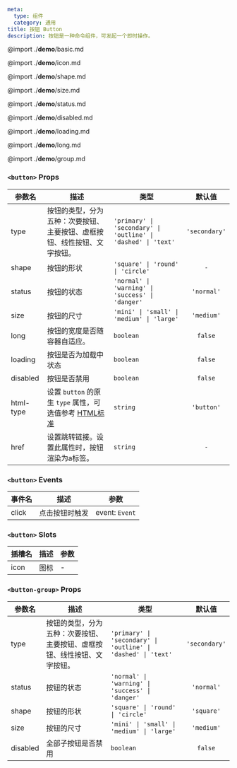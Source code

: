 ```yaml
meta:
  type: 组件
  category: 通用
title: 按钮 Button
description: 按钮是一种命令组件，可发起一个即时操作。
```

@import ./__demo__/basic.md

@import ./__demo__/icon.md

@import ./__demo__/shape.md

@import ./__demo__/size.md

@import ./__demo__/status.md

@import ./__demo__/disabled.md

@import ./__demo__/loading.md

@import ./__demo__/long.md

@import ./__demo__/group.md


### `<button>` Props

|参数名|描述|类型|默认值|
|---|---|---|:---:|
|type|按钮的类型，分为五种：次要按钮、主要按钮、虚框按钮、线性按钮、文字按钮。|`'primary' \| 'secondary' \| 'outline' \| 'dashed' \| 'text'`|`'secondary'`|
|shape|按钮的形状|`'square' \| 'round' \| 'circle'`|`-`|
|status|按钮的状态|`'normal' \| 'warning' \| 'success' \| 'danger'`|`'normal'`|
|size|按钮的尺寸|`'mini' \| 'small' \| 'medium' \| 'large'`|`'medium'`|
|long|按钮的宽度是否随容器自适应。|`boolean`|`false`|
|loading|按钮是否为加载中状态|`boolean`|`false`|
|disabled|按钮是否禁用|`boolean`|`false`|
|html-type|设置 `button` 的原生 `type` 属性，可选值参考 [HTML标准](https://developer.mozilla.org/en-US/docs/Web/HTML/Element/button#attr-type "_blank")|`string`|`'button'`|
|href|设置跳转链接。设置此属性时，按钮渲染为a标签。|`string`|`-`|
### `<button>` Events

|事件名|描述|参数|
|---|---|---|
|click|点击按钮时触发|event: `Event`|
### `<button>` Slots

|插槽名|描述|参数|
|---|:---:|---|
|icon|图标|-|




### `<button-group>` Props

|参数名|描述|类型|默认值|
|---|---|---|:---:|
|type|按钮的类型，分为五种：次要按钮、主要按钮、虚框按钮、线性按钮、文字按钮。|`'primary' \| 'secondary' \| 'outline' \| 'dashed' \| 'text'`|`'secondary'`|
|status|按钮的状态|`'normal' \| 'warning' \| 'success' \| 'danger'`|`'normal'`|
|shape|按钮的形状|`'square' \| 'round' \| 'circle'`|`'square'`|
|size|按钮的尺寸|`'mini' \| 'small' \| 'medium' \| 'large'`|`'medium'`|
|disabled|全部子按钮是否禁用|`boolean`|`false`|


